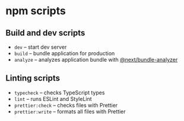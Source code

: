 # npm scripts

## Build and dev scripts

- `dev` – start dev server
- `build` – bundle application for production
- `analyze` – analyzes application bundle with [@next/bundle-analyzer](https://www.npmjs.com/package/@next/bundle-analyzer)

## Linting scripts

- `typecheck` – checks TypeScript types
- `lint` – runs ESLint and StyleLint
- `prettier:check` – checks files with Prettier
- `prettier:write` – formats all files with Prettier
